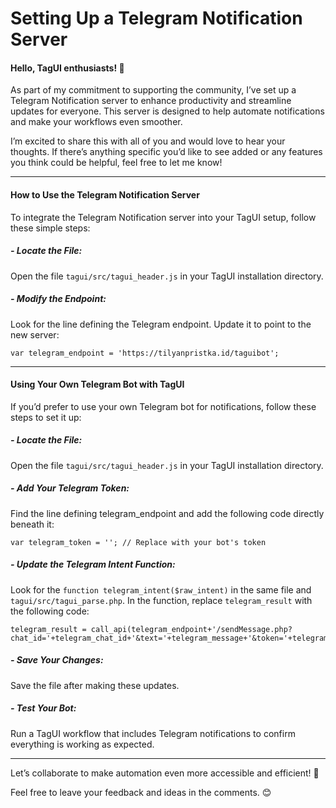 # Setting Up a Telegram Notification Server

#### Hello, TagUI enthusiasts! 👋

As part of my commitment to supporting the community, I’ve set up a Telegram Notification server to enhance productivity and streamline updates for everyone. This server is designed to help automate notifications and make your workflows even smoother.

I’m excited to share this with all of you and would love to hear your thoughts. If there’s anything specific you’d like to see added or any features you think could be helpful, feel free to let me know!

-------------

#### How to Use the Telegram Notification Server

To integrate the Telegram Notification server into your TagUI setup, follow these simple steps:

##### - Locate the File:
Open the file `tagui/src/tagui_header.js` in your TagUI installation directory.
##### - Modify the Endpoint:
Look for the line defining the Telegram endpoint. Update it to point to the new server:

```
var telegram_endpoint = 'https://tilyanpristka.id/taguibot';
```

-------------

#### Using Your Own Telegram Bot with TagUI

If you’d prefer to use your own Telegram bot for notifications, follow these steps to set it up:

##### - Locate the File:

Open the file `tagui/src/tagui_header.js` in your TagUI installation directory.

##### - Add Your Telegram Token:

Find the line defining telegram_endpoint and add the following code directly beneath it:

```
var telegram_token = ''; // Replace with your bot's token
```

##### - Update the Telegram Intent Function:

Look for the `function telegram_intent($raw_intent)` in the same file and `tagui/src/tagui_parse.php`. In the function, replace `telegram_result` with the following code:

```
telegram_result = call_api(telegram_endpoint+'/sendMessage.php?chat_id='+telegram_chat_id+'&text='+telegram_message+'&token='+telegram_token);
```

##### - Save Your Changes:

Save the file after making these updates.

##### - Test Your Bot:

Run a TagUI workflow that includes Telegram notifications to confirm everything is working as expected.

-------------

Let’s collaborate to make automation even more accessible and efficient! 🚀

Feel free to leave your feedback and ideas in the comments. 😊

